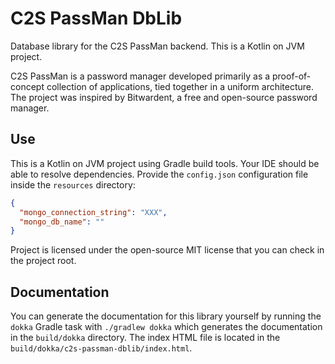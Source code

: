 # C2S PassMan DbLib

Database library for the C2S PassMan backend. This is a Kotlin on JVM project.

C2S PassMan is a password manager developed primarily as a proof-of-concept collection of applications, tied together in
a uniform architecture. The project was inspired by Bitwardent, a free and open-source password manager.

## Use

This is a Kotlin on JVM project using Gradle build tools. Your IDE should be able to resolve dependencies. Provide the
`config.json` configuration file inside the `resources` directory:

```json
{
  "mongo_connection_string": "XXX",
  "mongo_db_name": ""
}
```

Project is licensed under the open-source MIT license that you can check in the project root.

## Documentation 

You can generate the documentation for this library yourself by running the `dokka` Gradle task with `./gradlew dokka`
which generates the documentation in the `build/dokka` directory. The index HTML file is located in the
`build/dokka/c2s-passman-dblib/index.html`.